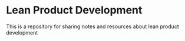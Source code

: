 # Lean Product Development
This is a repository for sharing notes and resources about lean product development
